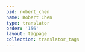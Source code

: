 ```yaml
---
pid: robert_chen
name: Robert Chen
type: translator
order: '156'
layout: tagpage
collection: translator_tags
---
```


